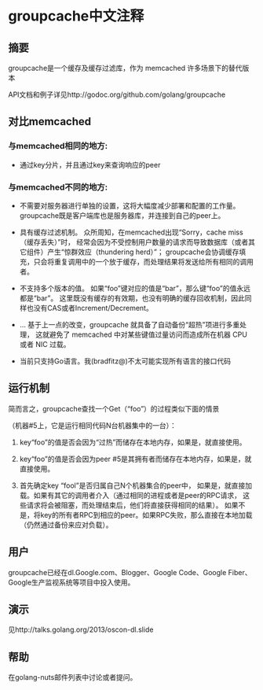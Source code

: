 # groupcache中文注释

## 摘要

groupcache是一个缓存及缓存过滤库，作为 memcached 许多场景下的替代版本

API文档和例子详见http://godoc.org/github.com/golang/groupcache

## 对比memcached

### **与memcached相同的地方**:

 * 通过key分片，并且通过key来查询响应的peer

### **与memcached不同的地方**:

 * 不需要对服务器进行单独的设置，这将大幅度减少部署和配置的工作量。
   groupcache既是客户端库也是服务器库，并连接到自己的peer上。

 * 具有缓存过滤机制。
   众所周知，在memcached出现“Sorry，cache miss（缓存丢失）”时，
   经常会因为不受控制用户数量的请求而导致数据库（或者其它组件）产生“惊群效应（thundering herd）”；
   groupcache会协调缓存填充，只会将重复调用中的一个放于缓存，而处理结果将发送给所有相同的调用者。

 * 不支持多个版本的值。
   如果“foo”键对应的值是“bar”，那么键“foo”的值永远都是“bar”。
   这里既没有缓存的有效期，也没有明确的缓存回收机制，因此同样也没有CAS或者Increment/Decrement。

 * ... 基于上一点的改变，groupcache 就具备了自动备份“超热”项进行多重处理，
   这就避免了 memcached 中对某些键值过量访问而造成所在机器 CPU 或者 NIC 过载。

 * 当前只支持Go语言。我(bradfitz@)不太可能实现所有语言的接口代码

## 运行机制

简而言之，groupcache查找一个Get（“foo”）的过程类似下面的情景

（机器#5上，它是运行相同代码N台机器集中的一台）：

 1. key“foo”的值是否会因为“过热”而储存在本地内存，如果是，就直接使用。

 2. key“foo”的值是否会因为peer #5是其拥有者而储存在本地内存，如果是，就直接使用。

 3. 首先确定key “fool”是否归属自己N个机器集合的peer中，
    如果是，就直接加载。如果有其它的调用者介入（通过相同的进程或者是peer的RPC请求，
    这些请求将会被阻塞，而处理结束后，他们将直接获得相同的结果）。
    如果不是，将key的所有者RPC到相应的peer。如果RPC失败，那么直接在本地加载（仍然通过备份来应对负载）。

## 用户

groupcache已经在dl.Google.com、Blogger、Google Code、Google Fiber、Google生产监视系统等项目中投入使用。

## 演示

见http://talks.golang.org/2013/oscon-dl.slide

## 帮助

在golang-nuts邮件列表中讨论或者提问。
